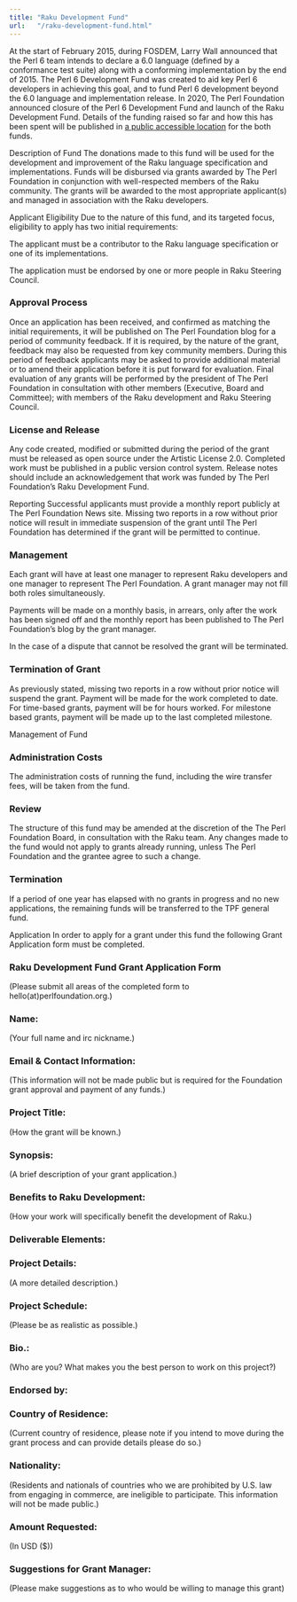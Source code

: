 ```yaml
---
title: "Raku Development Fund"
url:   "/raku-development-fund.html"
---
```

At the start of February 2015, during FOSDEM, Larry
Wall announced that the Perl 6 team intends to declare a
6.0 language (defined by a conformance test suite) along
with a conforming implementation by the end of 2015. The
Perl 6 Development Fund was created to aid key Perl 6
developers in achieving this goal, and to fund Perl 6
development beyond the 6.0 language and implementation
release.
In 2020, The Perl Foundation announced closure of the
Perl 6 Development Fund and launch of the Raku
Development Fund. Details of the funding raised so far
and how this has been spent will be published in
[a public accessible location](https://docs.google.com/spreadsheets/d/1wiTISarw1sPfEUKG5hoE0s8ztz4VBXUxB8iiSULGNeg/edit#gid=0)
for the both funds.

Description of Fund
The donations made to this fund will be used for the
development and improvement of the Raku language
specification and implementations. Funds will be
disbursed via grants awarded by The Perl Foundation in
conjunction with well-respected members of the Raku
community. The grants will be awarded to the most
appropriate applicant(s) and managed in association with
the Raku developers.

Applicant Eligibility
Due to the nature of this fund, and its targeted focus,
eligibility to apply has two initial requirements:

The applicant must be a contributor to the Raku
language specification or one of its
implementations.

The application must be endorsed by one or more
people in Raku Steering Council.

### Approval Process

Once an application has been received, and confirmed as
matching the initial requirements, it will be published
on The Perl Foundation blog for a period of community
feedback. If it is required, by the nature of the grant,
feedback may also be requested from key community
members. During this period of feedback applicants may
be asked to provide additional material or to amend
their application before it is put forward for
evaluation.
Final evaluation of any grants will be performed by the
president of The Perl Foundation in consultation with
other members (Executive, Board and Committee); with
members of the Raku development and Raku Steering
Council.

### License and Release

Any code created, modified or submitted during the
period of the grant must be released as open source
under
the Artistic License 2.0. Completed work must be
published in a public version control system. Release
notes should include an acknowledgement that work was funded by The Perl
Foundation’s Raku Development Fund.

Reporting
Successful applicants must provide a monthly report
publicly at The Perl Foundation News site. Missing two
reports in a row without prior notice will result in
immediate suspension of the grant until The Perl
Foundation has determined if the grant will be permitted
to continue.

### Management

Each grant will have at least one manager to
represent Raku developers and one manager to represent
The Perl Foundation. A grant manager may not fill both
roles simultaneously.

Payments will be made on a monthly basis, in arrears,
only after the work has been signed off and the
monthly report has been published to The Perl
Foundation’s blog by the grant manager.

In the case of a dispute that cannot be resolved
the grant will be terminated.

### Termination of Grant

As previously stated, missing two reports in a row
without prior notice will suspend the grant. Payment
will be made for the work completed to date. For
time-based grants, payment will be for hours worked. For
milestone based grants, payment will be made up to the
last completed milestone.

Management of Fund

### Administration Costs

The administration costs of running the fund, including
the wire transfer fees, will be taken from the
fund.

### Review

The structure of this fund may be amended at the
discretion of the The Perl Foundation Board, in
consultation with the Raku team. Any changes made to the
fund would not apply to grants already running, unless
The Perl Foundation and the grantee agree to such a
change.

### Termination

If a period of one year has elapsed with no grants in
progress and no new applications, the remaining funds
will be transferred to the TPF general fund.

Application
In order to apply for a grant under this fund the
following Grant Application form must be completed.

### Raku Development Fund Grant Application Form

(Please submit all areas of the completed form to
hello(at)perlfoundation.org.)

### Name:

(Your full name and irc
nickname.)

### Email & Contact Information:

(This information will not be made public but is
required for the Foundation grant approval and payment of
any funds.)

### Project Title:

(How the grant will
be known.)

### Synopsis:

(A brief description of
your grant application.)

### Benefits to Raku Development:

(How
your work will specifically benefit the development of
Raku.)

### Deliverable Elements:

### Project Details:

(A more detailed
description.)

### Project Schedule:

(Please be as
realistic as possible.)

### Bio.:

(Who are you? What makes you
the best person to work on this project?)

### Endorsed by:

### Country of Residence:

(Current
country of residence, please note if you intend to move
during the grant process and can provide details please do
so.)

### Nationality:

(Residents and
nationals of countries who we are prohibited by U.S. law
from engaging in commerce, are ineligible to participate.
This information will not be made public.)

### Amount Requested:

(In USD
($))

### Suggestions for Grant Manager:

(Please make suggestions as to who would be willing
to manage this grant)
